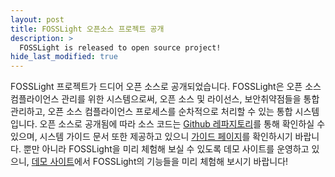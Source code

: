 ```yaml
---
layout: post
title: FOSSLight 오픈소스 프로젝트 공개
description: >
  FOSSLight is released to open source project!
hide_last_modified: true
---
```


FOSSLight 프로젝트가 드디어 오픈 소스로 공개되었습니다. FOSSLight은 오픈 소스 컴플라이언스 관리를 위한 시스템으로써, 오픈 소스 및 라이선스, 보안취약점들을 통합 관리하고, 오픈 소스 컴플라이언스 프로세스를 순차적으로 처리할 수 있는 통합 시스템입니다. 오픈 소스로 공개됨에 따라 소스 코드는 [Github 레파지토리](https://github.com/fosslight/fosslight)를 통해 확인하실 수 있으며, 시스템 가이드 문서 또한 제공하고 있으니 [가이드 페이지](https://fosslight.org/fosslight-guide/)를 확인하시기 바랍니다. 뿐만 아니라 FOSSLight을 미리 체험해 보실 수 있도록 데모 사이트를 운영하고 있으니, [데모 사이트](https://demo.fosslight.org/)에서 FOSSLight의 기능들을 미리 체험해 보시기 바랍니다!